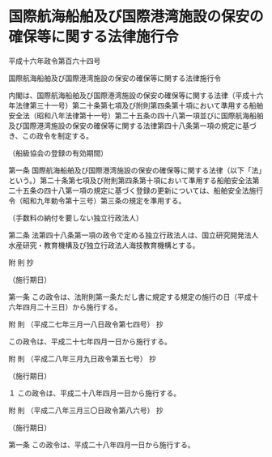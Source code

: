 # 国際航海船舶及び国際港湾施設の保安の確保等に関する法律施行令

平成十六年政令第百六十四号

国際航海船舶及び国際港湾施設の保安の確保等に関する法律施行令

内閣は、国際航海船舶及び国際港湾施設の保安の確保等に関する法律（平成十六年法律第三十一号）第二十条第七項及び附則第四条第十項において準用する船舶安全法（昭和八年法律第十一号）第二十五条の四十八第一項並びに国際航海船舶及び国際港湾施設の保安の確保等に関する法律第四十八条第一項の規定に基づき、この政令を制定する。

（船級協会の登録の有効期間）

第一条 国際航海船舶及び国際港湾施設の保安の確保等に関する法律（以下「法」という。）第二十条第七項及び附則第四条第十項において準用する船舶安全法第二十五条の四十八第一項の規定に基づく登録の更新については、船舶安全法施行令（昭和九年勅令第十三号）第三条の規定を準用する。

（手数料の納付を要しない独立行政法人）

第二条 法第四十八条第一項の政令で定める独立行政法人は、国立研究開発法人水産研究・教育機構及び独立行政法人海技教育機構とする。

附 則 抄

（施行期日）

第一条 この政令は、法附則第一条ただし書に規定する規定の施行の日（平成十六年四月二十三日）から施行する。

附 則 （平成二七年三月一八日政令第七四号） 抄

この政令は、平成二十七年四月一日から施行する。

附 則 （平成二八年三月九日政令第五七号） 抄

（施行期日）

１ この政令は、平成二十八年四月一日から施行する。

附 則 （平成二八年三月三〇日政令第八六号） 抄

（施行期日）

第一条 この政令は、平成二十八年四月一日から施行する。
